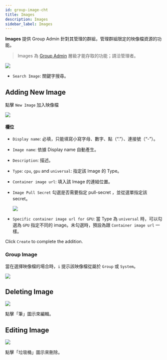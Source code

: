 ```yaml
---
id: group-image-cht
title: Images
description: Images
sidebar_label: Images
---
```


**Images** 提供 Group Admin 針對其管理的群組，管理群組限定的映像檔資源的功能。

>Images 為 [Group Admin](guide_manual/admin-group-cht#members) 層級才能存取的功能；請洽管理者。


![](assets/group-image-list.png)

+ `Search Image`: 關鍵字搜尋。

## Adding New Image

點擊 `New Image` 加入映像檔

![](assets/group-image-new.png)

#### 欄位

+ `Display name`: 必填，只能填寫小寫字母、數字、點（“.”）、連接號（“-”）。

+ `Image name`: 依據 Display name 自動產生。

+ `Description`: 描述。

+ `Type`: `cpu`, `gpu` and `universal`: 指定該 Image 的 Type。

+ `Container image url`: 填入該 Image 的連結位置。

+ `Image Pull Secret` 勾選是否需要指定 pull-secret ，並從選單指定該 secret。

   ![](assets/images_pull_secret_v26.png)

+ `Specific container image url for GPU`: 當 Type 為 `universal` 時，可以勾選為 `GPU` 指定不同的 image。未勾選時，預設為跟 `Container image url` 一樣。

Click `Create` to complete the addition.

### Group Image

當在選擇映像檔的場合時，`i` 提示該映像檔從屬於 `Group` 或 `System`。

![](assets/group-image-hint.png)

## Deleting Image

![](assets/actions.png)

點擊「筆」圖示來編輯。

## Editing Image

![](assets/actions.png)

點擊「垃圾桶」圖示來刪除。

